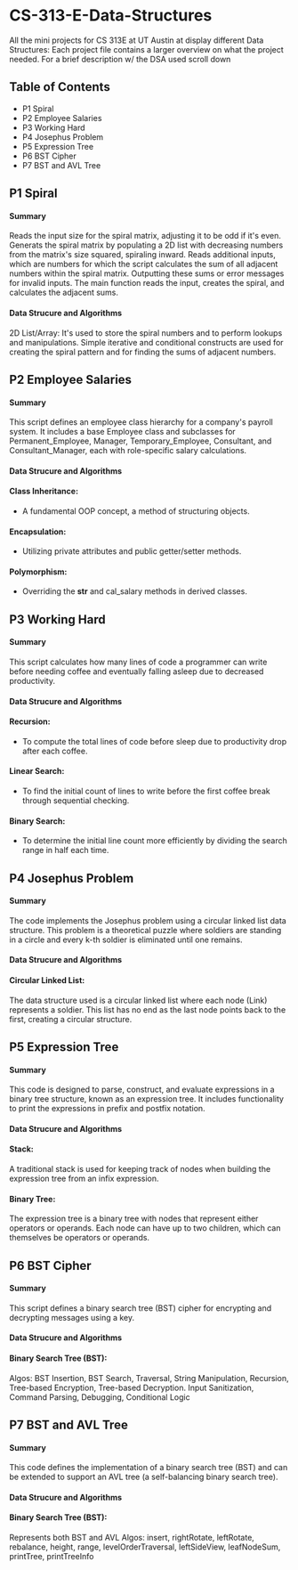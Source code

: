 # CS-313-E-Data-Structures

All the mini projects for CS 313E at UT Austin at display different Data Structures: 
  Each project file contains a larger overview on what the project needed. 
  For a brief description w/ the DSA used scroll down

## Table of Contents
- P1 Spiral
- P2 Employee Salaries
- P3 Working Hard
- P4 Josephus Problem
- P5 Expression Tree
- P6 BST Cipher
- P7 BST and AVL Tree


## P1 Spiral

#### Summary
Reads the input size for the spiral matrix, adjusting it to be odd if it's even.
Generats the spiral matrix by populating a 2D list with decreasing numbers from the matrix's size squared, spiraling inward.
Reads additional inputs, which are numbers for which the script calculates the sum of all adjacent numbers within the spiral matrix.
Outputting these sums or error messages for invalid inputs.
The main function reads the input, creates the spiral, and calculates the adjacent sums.

#### Data Strucure and Algorithms
2D List/Array: It's used to store the spiral numbers and to perform lookups and manipulations.
Simple iterative and conditional constructs are used for creating the spiral pattern and for finding the sums of adjacent numbers.

## P2 Employee Salaries

#### Summary
This script defines an employee class hierarchy for a company's payroll system. 
It includes a base Employee class and subclasses for 
Permanent_Employee, Manager, Temporary_Employee, Consultant, and Consultant_Manager, 
each with role-specific salary calculations. 

#### Data Strucure and Algorithms
#### Class Inheritance:
- A fundamental OOP concept, a method of structuring objects.
#### Encapsulation:
- Utilizing private attributes and public getter/setter methods.
#### Polymorphism: 
- Overriding the __str__ and cal_salary methods in derived classes.

## P3 Working Hard

#### Summary
This script calculates how many lines of code a programmer can write before needing coffee 
and eventually falling asleep due to decreased productivity. 

#### Data Strucure and Algorithms
#### Recursion: 
- To compute the total lines of code before sleep due to productivity drop after each coffee.
#### Linear Search: 
- To find the initial count of lines to write before the first coffee break through sequential checking.
#### Binary Search: 
- To determine the initial line count more efficiently by dividing the search range in half each time.

## P4 Josephus Problem

#### Summary
The code implements the Josephus problem using a circular linked list data structure. This problem is a theoretical puzzle where soldiers are standing in a circle and every k-th soldier is eliminated until one remains. 

#### Data Strucure and Algorithms
#### Circular Linked List: 
The data structure used is a circular linked list where each node (Link) represents a soldier. This list has no end as the last node points back to the first, creating a circular structure.

## P5 Expression Tree

#### Summary
This code is designed to parse, construct, and evaluate expressions in a binary tree structure, 
known as an expression tree. 
It includes functionality to print the expressions in prefix and postfix notation.

#### Data Strucure and Algorithms
#### Stack:
A traditional stack is used for keeping track of nodes when building the expression tree from an infix expression.

#### Binary Tree: 
The expression tree is a binary tree with nodes that represent either operators or operands. Each node can have up to two children, which can themselves be operators or operands.

## P6 BST Cipher

#### Summary
This script defines a binary search tree (BST) cipher for encrypting and decrypting messages using a key.

#### Data Strucure and Algorithms
#### Binary Search Tree (BST):
Algos: BST Insertion, BST Search, Traversal, String Manipulation, Recursion, Tree-based Encryption, Tree-based Decryption. Input Sanitization, Command Parsing, Debugging, Conditional Logic

## P7 BST and AVL Tree

#### Summary
This code defines the implementation of a binary search tree (BST) 
and can be extended to support an AVL tree (a self-balancing binary search tree).

#### Data Strucure and Algorithms
#### Binary Search Tree (BST):
Represents both BST and AVL
Algos: insert, rightRotate, leftRotate, rebalance, height, range, levelOrderTraversal, leftSideView, leafNodeSum, printTree, printTreeInfo

